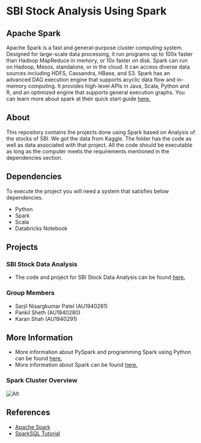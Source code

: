 # SBI Stock Analysis Using Spark

## Apache Spark
Apache Spark is a fast and general-purpose cluster computing system. Designed for large-scale data processing, it run programs up to 100x faster than Hadoop MapReduce in memory, or 10x faster on disk. Spark can run on Hadoop, Mesos, standalone, or in the cloud. It can access diverse data sources including HDFS, Cassandra, HBase, and S3. Spark has an advanced DAG execution engine that supports acyclic data flow and in-memory computing. It provides high-level APIs in Java, Scala, Python and R, and an optimized engine that supports general execution graphs. You can learn more about spark at their quick start guide [here.](http://spark.apache.org/docs/latest/quick-start.html)

## About
This repository contains the projects done using Spark based on Analysis of the stocks of SBI. We got the data from Kaggle. The folder has the code as well as data associated with that project. All the code should be executable as long as the computer meets the requirements mentioned in the dependencies section.

## Dependencies
To execute the project you will need a system that satisfies below dependencies.
- Python
- Spark
- Scala
- Databricks Notebook

## Projects

### SBI Stock Data Analysis
- The code and project for SBI Stock Data Analysis can be found [here.](https://github.com/sarjil07/SBI-Stock-Analysis-Using-Spark/tree/main/Spark_SBI_Data_Analysis_Project)

### Group Members
- Sarjil Nisargkumar Patel (AU1940281)
- Pankil Sheth (AU1940280)
- Karan Shah (AU1940291)

## More Information 
- More information about PySpark and programming Spark using Python can be found [here.](https://spark.apache.org/docs/0.9.1/python-programming-guide.html)
- More information about Spark can be found [here.](http://spark.apache.org/)

### Spark Cluster Overview
![Alt](https://spark.apache.org/docs/latest/img/cluster-overview.png)

## References
- [Apache Spark](https://spark.apache.org/)
- [SparkSQL Tutorial](https://www.tutorialspoint.com/spark_sql/spark_sql_quick_guide.htm)
